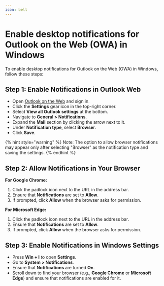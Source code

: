 ```yaml
---
icon: bell
---
```


# Enable desktop notifications for Outlook on the Web (OWA) in Windows

To enable desktop notifications for Outlook on the Web (OWA) in Windows, follow these steps:

## Step 1: Enable Notifications in Outlook Web

* Open [Outlook on the Web](https://outlook.office.com) and sign in.
* Click the **Settings** gear icon in the top-right corner.
* Select **View all Outlook settings** at the bottom.
* Navigate to **General > Notifications**.
* Expand the **Mail** section by clicking the arrow next to it.
* Under **Notification type**, select **Browser**.
* Click **Save**.

{% hint style="warning" %}
Note: The option to allow browser notifications may appear only after selecting "Browser" as the notification type and saving the settings.
{% endhint %}

## Step 2: Allow Notifications in Your Browser

**For Google Chrome:**

1. Click the padlock icon next to the URL in the address bar.
2. Ensure that **Notifications** are set to **Allow**.
3. If prompted, click **Allow** when the browser asks for permission.

**For Microsoft Edge:**

1. Click the padlock icon next to the URL in the address bar.
2. Ensure that **Notifications** are set to **Allow**.
3. If prompted, click **Allow** when the browser asks for permission.



## Step 3: Enable Notifications in Windows Settings

* Press **Win + I** to open **Settings**.
* Go to **System > Notifications**.
* Ensure that **Notifications** are turned **On**.
* Scroll down to find your browser (e.g., **Google Chrome** or **Microsoft Edge**) and ensure that notifications are enabled for it.

